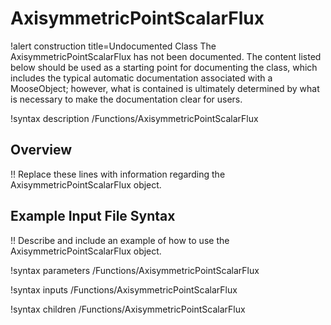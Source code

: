 # AxisymmetricPointScalarFlux

!alert construction title=Undocumented Class
The AxisymmetricPointScalarFlux has not been documented. The content listed below should be used as a starting point for
documenting the class, which includes the typical automatic documentation associated with a
MooseObject; however, what is contained is ultimately determined by what is necessary to make the
documentation clear for users.

!syntax description /Functions/AxisymmetricPointScalarFlux

## Overview

!! Replace these lines with information regarding the AxisymmetricPointScalarFlux object.

## Example Input File Syntax

!! Describe and include an example of how to use the AxisymmetricPointScalarFlux object.

!syntax parameters /Functions/AxisymmetricPointScalarFlux

!syntax inputs /Functions/AxisymmetricPointScalarFlux

!syntax children /Functions/AxisymmetricPointScalarFlux
